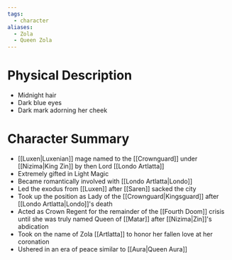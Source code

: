 ```yaml
---
tags:
  - character
aliases:
  - Zola
  - Queen Zola
---
```

# Physical Description
- Midnight hair
- Dark blue eyes
- Dark mark adorning her cheek
# Character Summary
- [[Luxen|Luxenian]] mage named to the [[Crownguard]] under [[Nizima|King Zin]] by then Lord [[Londo Artlatta]]
- Extremely gifted in Light Magic
- Became romantically involved with [[Londo Artlatta|Londo]]
- Led the exodus from [[Luxen]] after [[Saren]] sacked the city
- Took up the position as Lady of the [[Crownguard|Kingsguard]] after [[Londo Artlatta|Londo]]'s death
- Acted as Crown Regent for the remainder of the [[Fourth Doom]] crisis until she was truly named Queen of [[Matar]] after [[Nizima|Zin]]'s abdication
- Took on the name of Zola [[Artlatta]] to honor her fallen love at her coronation
- Ushered in an era of peace similar to [[Aura|Queen Aura]]